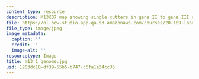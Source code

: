```yaml
---
content_type: resource
description: M13K07 map showing single cutters in gene II to gene III region.
file: https://ol-ocw-studio-app-qa.s3.amazonaws.com/courses/20-109-laboratory-fundamentals-in-biological-engineering-fall-2007/1203dc18df3955b5b747c6fa1e34cc35_m13_1_genome.jpg
file_type: image/jpeg
image_metadata:
  caption: ''
  credit: ''
  image-alt: ''
resourcetype: Image
title: m13_1_genome.jpg
uid: 1203dc18-df39-55b5-b747-c6fa1e34cc35
---
```


